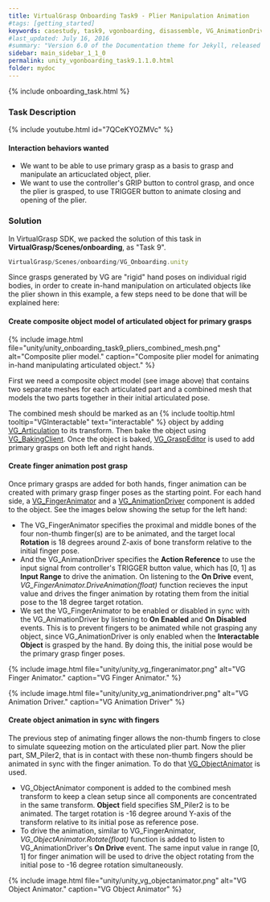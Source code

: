 ```yaml
---
title: VirtualGrasp Onboarding Task9 - Plier Manipulation Animation
#tags: [getting_started] 
keywords: casestudy, task9, vgonboarding, disassemble, VG_AnimationDriver, VG_FingerAnimator, VG_ObjectAnimator
#last_updated: July 16, 2016
#summary: "Version 6.0 of the Documentation theme for Jekyll, released July 4, 2016, implements relative links so you can view the files offline or on any server without configuring urls and baseurls. Additionally, you can store pages in subdirectories. Templates for alerts and images are available."
sidebar: main_sidebar_1_1_0
permalink: unity_vgonboarding_task9.1.1.0.html
folder: mydoc
---
```


{% include onboarding_task.html %}

### Task Description

{% include youtube.html id="7QCeKYOZMVc" %}

#### Interaction behaviors wanted

* We want to be able to use primary grasp as a basis to grasp and manipulate an articuclated object, plier.
* We want to use the controller's GRIP button to control grasp, and once the plier is grasped, to use TRIGGER button to animate closing and opening of the plier.

### Solution

In VirtualGrasp SDK, we packed the solution of this task in **VirtualGrasp/Scenes/onboarding**, as "Task 9". 
```js
VirtualGrasp/Scenes/onboarding/VG_Onboarding.unity
````

Since grasps generated by VG are "rigid" hand poses on individual rigid bodies, in order to create in-hand manipulation on articulated objects like the plier shown in this example, a few steps need to be done that will be explained here:

#### Create composite object model of articulated object for primary grasps
{% include image.html file="unity/unity_onboarding_task9_pliers_combined_mesh.png" alt="Composite plier model." caption="Composite plier model for animating in-hand manipulating articulated object." %}

First we need a composite object model (see image above) that contains two separate meshes for each articulated part and a combined mesh that models the two parts together in their initial articulated pose. 

The combined mesh should be marked as an {% include tooltip.html tooltip="VGInteractable" text="interactable" %} object by adding [VG_Articulation](unity_component_vgarticulation.1.1.0.html) to its transform. Then bake the object using [VG_BakingClient](unity_component_vgbakingclient.1.1.0.html). 
Once the object is baked, [VG_GraspEditor](unity_component_vggraspeditor.1.1.0.html) is used to add primary grasps on both left and right hands. 

#### Create finger animation post grasp

Once primary grasps are added for both hands, finger animation can be created with primary grasp finger poses as the starting point.
For each hand side, a [VG_FingerAnimator](unity_component_vgfingeranimator.1.1.0.html) and a [VG_AnimationDriver](unity_component_vganimationdriver.1.1.0.html) component is added to the object. See the images below showing the setup for the left hand: 
   
* The VG_FingerAnimator specifies the proximal and middle bones of the four non-thumb finger(s) are to be animated, and the target local **Rotation** is 18 degrees around Z-axis of bone transform relative to the initial finger pose.  
* And the VG_AnimationDriver specifies the **Action Reference** to use the input signal from controller's TRIGGER button value, which has [0, 1] as **Input Range** to drive the animation. On listening to the **On Drive** event, _VG_FingerAnimator.DriveAnimation(float)_ function recieves the input value and drives the finger animation by rotating them from the initial pose to the 18 degree target rotation. 
* We set the VG_FingerAnimator to be enabled or disabled in sync with the VG_AnimationDriver by listening to **On Enabled** and **On Disabled** events. This is to prevent fingers to be animated while not grasping any object, since VG_AnimationDriver is only enabled when the **Interactable Object** is grasped by the hand. By doing this, the initial pose would be the primary grasp finger poses.

{% include image.html file="unity/unity_vg_fingeranimator.png" alt="VG Finger Animator." caption="VG Finger Animator." %}

{% include image.html file="unity/unity_vg_animationdriver.png" alt="VG Animation Driver." caption="VG Animation Driver" %}


#### Create object animation in sync with fingers
The previous step of animating finger allows the non-thumb fingers to close to simulate squeezing motion on the articulated plier part. Now the plier part, SM_Piler2, that is in contact with these non-thumb fingers should be animated in sync with the finger animation. To do that [VG_ObjectAnimator](unity_component_vgobjectanimator.1.1.0.html) is used. 
* VG_ObjectAnimator component is added to the combined mesh transform to keep a clean setup since all components are concentrated in the same transform. **Object** field specifies SM_Piler2 is to be animated. The target rotation is -16 degree around Y-axis of the transform relative to its initial pose as reference pose.
* To drive the animation, similar to VG_FingerAnimator, _VG_ObjectAnimator.Rotate(float)_ function is added to listen to VG_AnimationDriver's **On Drive** event. The same input value in range [0, 1] for finger animation will be used to drive the object rotating from the initial pose to -16 degree rotation simultaneously. 


{% include image.html file="unity/unity_vg_objectanimator.png" alt="VG Object Animator." caption="VG Object Animator" %}

